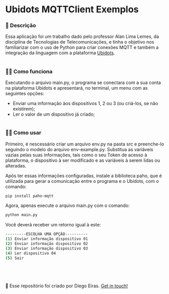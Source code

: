 # Ubidots MQTTClient Exemplos

### 🚀 Descrição

Essa aplicação foi um trabalho dado pelo professor Alan Lima Lemes, da disciplina de Tecnologias de Telecomunicações, e tinha o objetivo nos familiarizar com o uso de Python para criar conexões MQTT e também a integração da linguagem com a plataforma [Ubidots](https://ubidots.com/).

<h1></h1>

### 👩‍🚀 Como funciona

Executando o arquivo main.py, o programa se conectara com a sua conta na plataforma Ubidots e apresentará, no terminal, um menu com as seguintes opções:

- Enviar uma informação àos dispositivos 1, 2 ou 3 (ou criá-los, se não existirem);
- Ler o valor de um dispositivo já criado;

<h1></h1>

### 🏃‍♂️ Como usar

Primeiro, é nescessário criar um arquivo env.py na pasta src e preenche-lo seguindo o modelo do arquivo env-example.py. Substitua as variáveis vazias pelas suas informações, tais como o seu Token de acesso à plataforma, o dispositivo à ser modificado e as variáveis à serem lidas ou alteradas.

Após ter essas informações configuradas, instale a biblioteca paho, que é utilizada para gerar a comunicação entre o programa e o Ubidots, com o comando:

```bash
pip install paho-mqtt
```

Agora, apenas execute o arquivo main.py com o comando:

```bash
python main.py
```

Você deverá receber um retorno igual à este:

```bash
---------ESCOLHA UMA OPÇÃO----------
(1) Enviar informação dispositivo 01
(2) Enviar informação dispositivo 02
(3) Enviar informação dispositivo 03
(4) Ler dispositivo 04
(5) Sair
```

<br>
<h1></h1>

👋 Esse repositório foi criado por Diego Eiras. [Get in touch!](https://www.linkedin.com/in/diegoeiras)